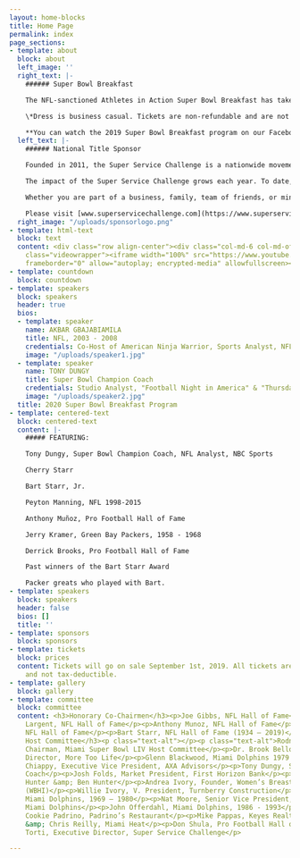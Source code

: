 ```yaml
---
layout: home-blocks
title: Home Page
permalink: index
page_sections:
- template: about
  block: about
  left_image: ''
  right_text: |-
    ###### Super Bowl Breakfast

    The NFL-sanctioned Athletes in Action Super Bowl Breakfast has taken place in the Super Bowl host city every year since 1988, drawing sellout crowds to hear from some of sport’s biggest names. The Bart Starr Award, presented at the breakfast, honors Starr’s lifelong commitment to serving as a positive role model to his family, teammates and community. The winner of the Bart Starr Award is determined by NFL-player balloting at the end of the regular season, making it one of only two individual honors selected by the players themselves.

    \*Dress is business casual. Tickets are non-refundable and are not tax-deductible.

    **You can watch the 2019 Super Bowl Breakfast program on our Facebook page** [https://www.facebook.com/SBowlBreakfast/](https://www.facebook.com/SBowlBreakfast/ "https://www.facebook.com/SBowlBreakfast/").
  left_text: |-
    ###### National Title Sponsor

    Founded in 2011, the Super Service Challenge is a nationwide movement to transform organizations through service. Driven by the idea people and teams grow stronger when they join together to serve, the Challenge encourages volunteerism, sharing stories of service and awarding funds to nonprofits.

    The impact of the Super Service Challenge grows each year. To date, more than 100,000 people have served nearly 3,000 charities nationwide through the Challenge, and winning nonprofits have received more $30 million in awards. Online, the Challenge has shared more than 20,000 stories of service, counted more than 2.5 million votes, and made over 300 million media impressions.

    Whether you are part of a business, family, team of friends, or ministry, the Super Service Challenge provides a way to facilitate teamwork and engagement that benefits individuals, teams and communities

    Please visit [www.superservicechallenge.com](https://www.superservicechallenge.com/) for more information.
  right_image: "/uploads/sponsorlogo.png"
- template: html-text
  block: text
  content: <div class="row align-center"><div class="col-md-6 col-md-offset-3"><div
    class="videowrapper"><iframe width="100%" src="https://www.youtube.com/embed/Em61LO9teOI"
    frameborder="0" allow="autoplay; encrypted-media" allowfullscreen></iframe></div></div></div>
- template: countdown
  block: countdown
- template: speakers
  block: speakers
  header: true
  bios:
  - template: speaker
    name: AKBAR GBAJABIAMILA
    title: NFL, 2003 - 2008
    credentials: Co-Host of American Ninja Warrior, Sports Analyst, NFL Network
    image: "/uploads/speaker1.jpg"
  - template: speaker
    name: TONY DUNGY
    title: Super Bowl Champion Coach
    credentials: Studio Analyst, "Football Night in America" & "Thursday Night Football"
    image: "/uploads/speaker2.jpg"
  title: 2020 Super Bowl Breakfast Program
- template: centered-text
  block: centered-text
  content: |-
    ##### FEATURING:

    Tony Dungy, Super Bowl Champion Coach, NFL Analyst, NBC Sports

    Cherry Starr

    Bart Starr, Jr.

    Peyton Manning, NFL 1998-2015

    Anthony Muñoz, Pro Football Hall of Fame

    Jerry Kramer, Green Bay Packers, 1958 - 1968

    Derrick Brooks, Pro Football Hall of Fame

    Past winners of the Bart Starr Award

    Packer greats who played with Bart.
- template: speakers
  block: speakers
  header: false
  bios: []
  title: ''
- template: sponsors
  block: sponsors
- template: tickets
  block: prices
  content: Tickets will go on sale September 1st, 2019. All tickets are non-refundable
    and not tax-deductible.
- template: gallery
  block: gallery
- template: committee
  block: committee
  content: <h3>Honorary Co-Chairmen</h3><p>Joe Gibbs, NFL Hall of Fame</p><p>Steve
    Largent, NFL Hall of Fame</p><p>Anthony Munoz, NFL Hall of Fame</p><p>Mike Singletary,
    NFL Hall of Fame</p><p>Bart Starr, NFL Hall of Fame (1934 – 2019)</p><p></p><h3>2020
    Host Committee</h3><p class="text-alt"></p><p class="text-alt">Rodney Barreto,
    Chairman, Miami Super Bowl LIV Host Committee</p><p>Dr. Brook Bello, CEO/Executive
    Director, More Too Life</p><p>Glenn Blackwood, Miami Dolphins 1979 – 1987</p><p>Luis
    Chiappy, Executive Vice President, AXA Advisors</p><p>Tony Dungy, Super Bowl Champion
    Coach</p><p>Josh Folds, Market President, First Horizon Bank</p><p>Ruth Riley
    Hunter &amp; Ben Hunter</p><p>Andrea Ivory, Founder, Women’s Breast Health Initiative
    (WBHI)</p><p>Willie Ivory, V. President, Turnberry Construction</p><p>Larry Little,
    Miami Dolphins, 1969 – 1980</p><p>Nat Moore, Senior Vice President, Special Projects,
    Miami Dolphins</p><p>John Offerdahl, Miami Dolphins, 1986 - 1993</p><p>Mario &amp;
    Cookie Padrino, Padrino’s Restaurant</p><p>Mike Pappas, Keyes Realty</p><p>Pat
    &amp; Chris Reilly, Miami Heat</p><p>Don Shula, Pro Football Hall of Fame</p><p>Chris
    Torti, Executive Director, Super Service Challenge</p>

---
```

